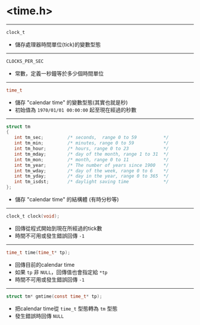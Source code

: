 # <time.h> #

---

```c
clock_t
```
* 儲存處理器時間單位(tick)的變數型態

---

```c
CLOCKS_PER_SEC
```
* 常數，定義一秒鐘等於多少個時間單位

---

```c
time_t
```
* 儲存 "calendar time" 的變數型態(其實也就是秒)
* 初始值為 `1970/01/01 00:00:00` 起至現在經過的秒數

---

```c
struct tm 
{
   int tm_sec;         /* seconds,  range 0 to 59          */
   int tm_min;         /* minutes, range 0 to 59           */
   int tm_hour;        /* hours, range 0 to 23             */
   int tm_mday;        /* day of the month, range 1 to 31  */
   int tm_mon;         /* month, range 0 to 11             */
   int tm_year;        /* The number of years since 1900   */
   int tm_wday;        /* day of the week, range 0 to 6    */
   int tm_yday;        /* day in the year, range 0 to 365  */
   int tm_isdst;       /* daylight saving time             */	
}; 
```
* 儲存 "calendar time" 的結構體 (有時分秒等)

---

```c
clock_t clock(void);
```
* 回傳從程式開始到現在所經過的tick數
* 時間不可用或發生錯誤回傳 `-1`

---

```c
time_t time(time_t* tp);
```
* 回傳目前的calendar time
* 如果 `tp` 非 `NULL`，回傳值也會指定給 `*tp`
* 時間不可用或發生錯誤回傳 `-1`

---

```c
struct tm* gmtime(const time_t* tp);
```
* 把calendar time從 `time_t` 型態轉為 `tm` 型態
* 發生錯誤時回傳 `NULL`
